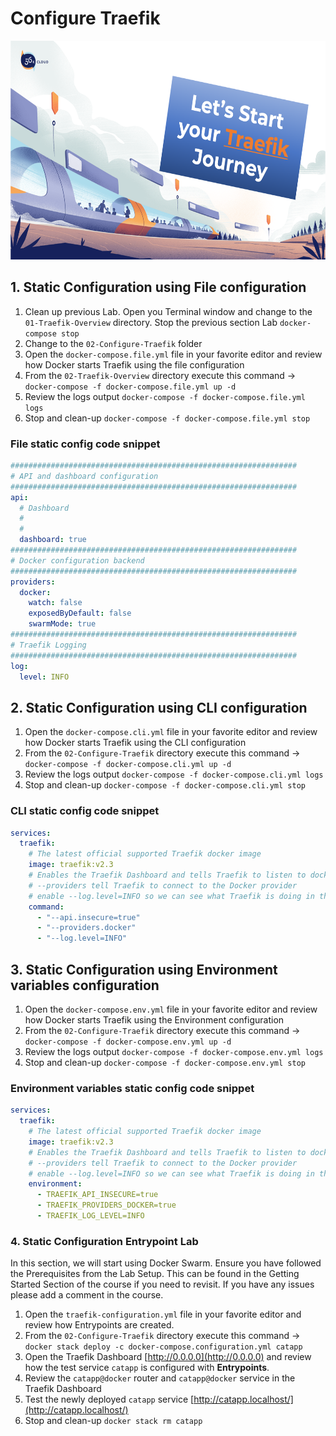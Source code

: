 # Configure Traefik

<img src="../img/Traefik_training.png" alt="Traefik Logo" height="350"> 


## 1. Static Configuration using File configuration
1. Clean up previous Lab. Open you Terminal window and change to the `01-Traefik-Overview` directory. Stop the previous section Lab `docker-compose stop`
2. Change to the `02-Configure-Traefik` folder
3. Open the `docker-compose.file.yml` file in your favorite editor and review how Docker starts Traefik using the file configuration
4. From the `02-Traefik-Overview` directory execute this command -> `docker-compose -f docker-compose.file.yml up -d`
5. Review the logs output `docker-compose -f docker-compose.file.yml logs`
6. Stop and clean-up `docker-compose -f docker-compose.file.yml stop`

### File static config code snippet

```yaml
################################################################
# API and dashboard configuration
################################################################
api:
  # Dashboard
  #
  #
  dashboard: true
################################################################
# Docker configuration backend
################################################################
providers:
  docker: 
    watch: false
    exposedByDefault: false
    swarmMode: true
################################################################
# Traefik Logging
################################################################
log:
  level: INFO
```


## 2. Static Configuration using CLI configuration
1. Open the `docker-compose.cli.yml` file in your favorite editor and review how Docker starts Traefik using the CLI configuration
2. From the `02-Configure-Traefik` directory execute this command -> `docker-compose -f docker-compose.cli.yml up -d`
3. Review the logs output `docker-compose -f docker-compose.cli.yml logs`
4. Stop and clean-up `docker-compose -f docker-compose.cli.yml stop`

### CLI static config code snippet

```yml
services:
  traefik:
    # The latest official supported Traefik docker image
    image: traefik:v2.3
    # Enables the Traefik Dashboard and tells Traefik to listen to docker
    # --providers tell Traefik to connect to the Docker provider
    # enable --log.level=INFO so we can see what Traefik is doing in the log files
    command: 
      - "--api.insecure=true"
      - "--providers.docker" 
      - "--log.level=INFO"
```

## 3. Static Configuration using Environment variables configuration
1. Open the `docker-compose.env.yml` file in your favorite editor and review how Docker starts Traefik using the Environment configuration
2. From the `02-Configure-Traefik` directory execute this command -> `docker-compose -f docker-compose.env.yml up -d`
3. Review the logs output `docker-compose -f docker-compose.env.yml logs`
4. Stop and clean-up `docker-compose -f docker-compose.env.yml stop`

### Environment variables static config code snippet
```yml
services:
  traefik:
    # The latest official supported Traefik docker image
    image: traefik:v2.3
    # Enables the Traefik Dashboard and tells Traefik to listen to docker
    # --providers tell Traefik to connect to the Docker provider
    # enable --log.level=INFO so we can see what Traefik is doing in the log files
    environment:
      - TRAEFIK_API_INSECURE=true
      - TRAEFIK_PROVIDERS_DOCKER=true
      - TRAEFIK_LOG_LEVEL=INFO
```

### 4. Static Configuration Entrypoint Lab
In this section, we will start using Docker Swarm. Ensure you have followed the Prerequisites from the Lab Setup. This can be found in the Getting Started Section of the course if you need to revisit. If you have any issues please add a comment in the course.

1. Open the `traefik-configuration.yml` file in your favorite editor and review how Entrypoints are created.
2. From the `02-Configure-Traefik` directory execute this command -> `docker stack deploy -c docker-compose.configuration.yml catapp`
3. Open the Traefik Dashboard [http://0.0.0.0](http://0.0.0.0) and review how the test service `catapp` is configured with **Entrypoints**.
4. Review the `catapp@docker` router and `catapp@docker` service in the Traefik Dashboard
5. Test the newly deployed `catapp` service [http://catapp.localhost/](http://catapp.localhost/)
6. Stop and clean-up `docker stack rm catapp`
